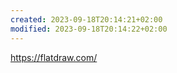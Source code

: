 ```yaml
---
created: 2023-09-18T20:14:21+02:00
modified: 2023-09-18T20:14:22+02:00
---
```


<https://flatdraw.com/>
